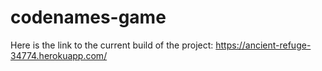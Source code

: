 # codenames-game

Here is the link to the current build of the project:
https://ancient-refuge-34774.herokuapp.com/
